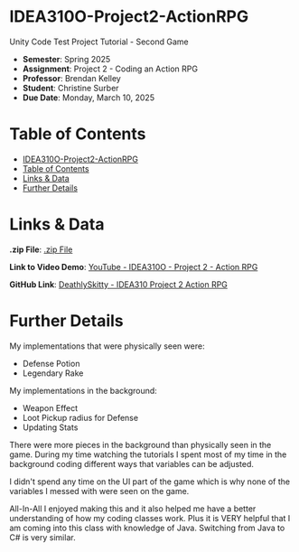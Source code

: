 # IDEA310O-Project2-ActionRPG
Unity Code Test Project Tutorial - Second Game
- **Semester**: Spring 2025
- **Assignment**: Project 2 - Coding an Action RPG
- **Professor**: Brendan Kelley
- **Student**: Christine Surber
- **Due Date**: Monday, March 10, 2025

# Table of Contents
- [IDEA310O-Project2-ActionRPG](#idea310o-project2-actionrpg)
- [Table of Contents](#table-of-contents)
- [Links \& Data](#links--data)
- [Further Details](#further-details)

# Links & Data

**.zip File**: [.zip File ](https://1drv.ms/u/s!Aq-gjVeEMA4uqLkR8wr8qubLBQ2jhQ?e=xTgNBu)

**Link to Video Demo**: [YouTube - IDEA310O - Project 2 - Action RPG](https://youtu.be/5E92k_9rUAk)

**GitHub Link**: [DeathlySkitty - IDEA310 Project 2 Action RPG](https://github.com/DeathlySkitty/IDEA310O-Project2-ActionRPG)

# Further Details

My implementations that were physically seen were:
- Defense Potion 
- Legendary Rake

My implementations in the background:
- Weapon Effect
- Loot Pickup radius for Defense 
- Updating Stats

There were more pieces in the background than physically seen in the game.  During my time watching the tutorials I spent most of my time in the background coding different ways that variables can be adjusted.  

I didn't spend any time on the UI part of the game which is why none of the variables I messed with were seen on the game.  

All-In-All I enjoyed making this and it also helped me have a better understanding of how my coding classes work.  Plus it is VERY helpful that I am coming into this class with knowledge of Java.  Switching from Java to C# is very similar.  
